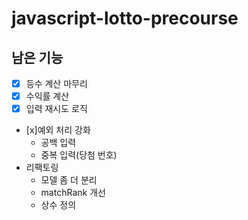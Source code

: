 # javascript-lotto-precourse

## 남은 기능

- [x] 등수 계산 마무리
- [x] 수익률 계산
- [x] 입력 재시도 로직
- [x]예외 처리 강화
  - 공백 입력
  - 중복 입력(당첨 번호)
- 리팩토링
  - 모델 좀 더 분리
  - matchRank 개선
  - 상수 정의
